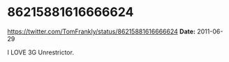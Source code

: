 # 86215881616666624
https://twitter.com/TomFrankly/status/86215881616666624
**Date:** 2011-06-29

I LOVE 3G Unrestrictor.
